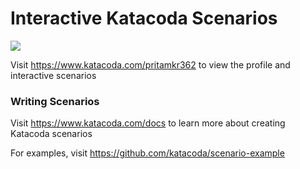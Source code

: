 # Interactive Katacoda Scenarios

[![](http://shields.katacoda.com/katacoda/pritamkr362/count.svg)](https://www.katacoda.com/pritamkr362 "Get your profile on Katacoda.com")

Visit https://www.katacoda.com/pritamkr362 to view the profile and interactive scenarios

### Writing Scenarios
Visit https://www.katacoda.com/docs to learn more about creating Katacoda scenarios

For examples, visit https://github.com/katacoda/scenario-example
